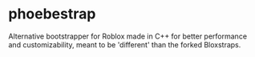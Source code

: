 # phoebestrap
Alternative bootstrapper for Roblox made in C++ for better performance and customizability, meant to be 'different' than the forked Bloxstraps. 
  
